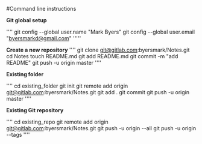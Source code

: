 #Command line instructions


**Git global setup**

''''
git config --global user.name "Mark Byers"
git config --global user.email "byersmarkd@gmail.com"
'''''

**Create a new repository**
''''
git clone git@gitlab.com:byersmark/Notes.git
cd Notes
touch README.md
git add README.md
git commit -m "add README"
git push -u origin master
''''

**Existing folder**

''''
cd existing_folder
git init
git remote add origin git@gitlab.com:byersmark/Notes.git
git add .
git commit
git push -u origin master
''''

**Existing Git repository**

''''
cd existing_repo
git remote add origin git@gitlab.com:byersmark/Notes.git
git push -u origin --all
git push -u origin --tags
''''